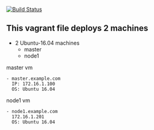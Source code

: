 [![Build Status](http://build.thelinuxthing.com/buildStatus/icon?job=thelinuxthing-jenkins)](https://build.thelinuxthing.com/job/thelinuxthing-jenkins/)

This vagrant file deploys 2 machines
-   
  - 2 Ubuntu-16.04 machines
    - master
    - node1

master vm
   
    - master.example.com 
      IP: 172.16.1.100
      OS: Ubuntu 16.04

node1 vm

    - node1.example.com
      172.16.1.201
      OS: Ubuntu 16.04
